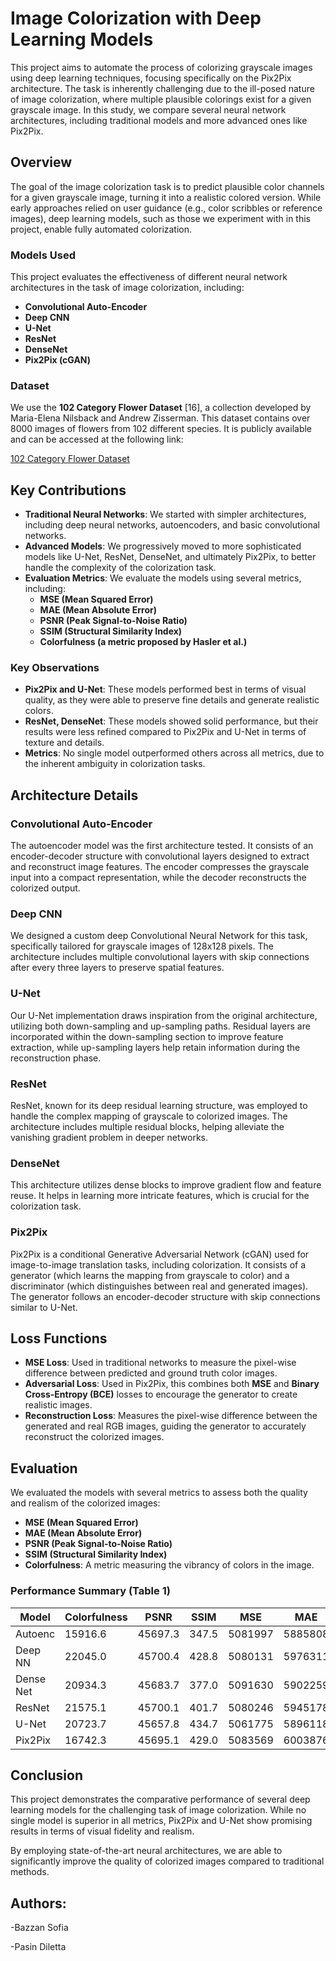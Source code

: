 # Image Colorization with Deep Learning Models

This project aims to automate the process of colorizing grayscale images using deep learning techniques, focusing specifically on the Pix2Pix architecture. The task is inherently challenging due to the ill-posed nature of image colorization, where multiple plausible colorings exist for a given grayscale image. In this study, we compare several neural network architectures, including traditional models and more advanced ones like Pix2Pix.

## Overview

The goal of the image colorization task is to predict plausible color channels for a given grayscale image, turning it into a realistic colored version. While early approaches relied on user guidance (e.g., color scribbles or reference images), deep learning models, such as those we experiment with in this project, enable fully automated colorization.

### Models Used

This project evaluates the effectiveness of different neural network architectures in the task of image colorization, including:

- **Convolutional Auto-Encoder**
- **Deep CNN**
- **U-Net**
- **ResNet**
- **DenseNet**
- **Pix2Pix (cGAN)**

### Dataset

We use the **102 Category Flower Dataset** [16], a collection developed by Maria-Elena Nilsback and Andrew Zisserman. This dataset contains over 8000 images of flowers from 102 different species. It is publicly available and can be accessed at the following link: 

[102 Category Flower Dataset](https://www.robots.ox.ac.uk/~vgg/data/flowers/102/)

## Key Contributions

- **Traditional Neural Networks**: We started with simpler architectures, including deep neural networks, autoencoders, and basic convolutional networks.
- **Advanced Models**: We progressively moved to more sophisticated models like U-Net, ResNet, DenseNet, and ultimately Pix2Pix, to better handle the complexity of the colorization task.
- **Evaluation Metrics**: We evaluate the models using several metrics, including:
  - **MSE (Mean Squared Error)**
  - **MAE (Mean Absolute Error)**
  - **PSNR (Peak Signal-to-Noise Ratio)**
  - **SSIM (Structural Similarity Index)**
  - **Colorfulness (a metric proposed by Hasler et al.)**

### Key Observations

- **Pix2Pix and U-Net**: These models performed best in terms of visual quality, as they were able to preserve fine details and generate realistic colors.
- **ResNet, DenseNet**: These models showed solid performance, but their results were less refined compared to Pix2Pix and U-Net in terms of texture and details.
- **Metrics**: No single model outperformed others across all metrics, due to the inherent ambiguity in colorization tasks.

## Architecture Details

### Convolutional Auto-Encoder

The autoencoder model was the first architecture tested. It consists of an encoder-decoder structure with convolutional layers designed to extract and reconstruct image features. The encoder compresses the grayscale input into a compact representation, while the decoder reconstructs the colorized output.

### Deep CNN

We designed a custom deep Convolutional Neural Network for this task, specifically tailored for grayscale images of 128x128 pixels. The architecture includes multiple convolutional layers with skip connections after every three layers to preserve spatial features.

### U-Net

Our U-Net implementation draws inspiration from the original architecture, utilizing both down-sampling and up-sampling paths. Residual layers are incorporated within the down-sampling section to improve feature extraction, while up-sampling layers help retain information during the reconstruction phase.

### ResNet

ResNet, known for its deep residual learning structure, was employed to handle the complex mapping of grayscale to colorized images. The architecture includes multiple residual blocks, helping alleviate the vanishing gradient problem in deeper networks.

### DenseNet

This architecture utilizes dense blocks to improve gradient flow and feature reuse. It helps in learning more intricate features, which is crucial for the colorization task.

### Pix2Pix

Pix2Pix is a conditional Generative Adversarial Network (cGAN) used for image-to-image translation tasks, including colorization. It consists of a generator (which learns the mapping from grayscale to color) and a discriminator (which distinguishes between real and generated images). The generator follows an encoder-decoder structure with skip connections similar to U-Net.

## Loss Functions

- **MSE Loss**: Used in traditional networks to measure the pixel-wise difference between predicted and ground truth color images.
- **Adversarial Loss**: Used in Pix2Pix, this combines both **MSE** and **Binary Cross-Entropy (BCE)** losses to encourage the generator to create realistic images.
- **Reconstruction Loss**: Measures the pixel-wise difference between the generated and real RGB images, guiding the generator to accurately reconstruct the colorized images.

## Evaluation

We evaluated the models with several metrics to assess both the quality and realism of the colorized images:

- **MSE (Mean Squared Error)**
- **MAE (Mean Absolute Error)**
- **PSNR (Peak Signal-to-Noise Ratio)**
- **SSIM (Structural Similarity Index)**
- **Colorfulness**: A metric measuring the vibrancy of colors in the image.

### Performance Summary (Table 1)

| Model       | Colorfulness | PSNR   | SSIM  | MSE        | MAE        |
|-------------|--------------|--------|-------|------------|------------|
| Autoenc     | 15916.6      | 45697.3| 347.5 | 5081997    | 5885808    |
| Deep NN     | 22045.0      | 45700.4| 428.8 | 5080131    | 5976311    |
| Dense Net   | 20934.3      | 45683.7| 377.0 | 5091630    | 5902259    |
| ResNet      | 21575.1      | 45700.1| 401.7 | 5080246    | 5945178    |
| U-Net       | 20723.7      | 45657.8| 434.7 | 5061775    | 5896118    |
| Pix2Pix     | 16742.3      | 45695.1| 429.0 | 5083569    | 6003876    |

## Conclusion

This project demonstrates the comparative performance of several deep learning models for the challenging task of image colorization. While no single model is superior in all metrics, Pix2Pix and U-Net show promising results in terms of visual fidelity and realism.

By employing state-of-the-art neural architectures, we are able to significantly improve the quality of colorized images compared to traditional methods.

## Authors:
-Bazzan Sofia

-Pasin Diletta
